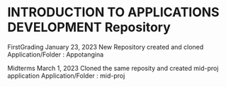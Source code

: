 # INTRODUCTION TO APPLICATIONS DEVELOPMENT Repository

FirstGrading
    January 23, 2023
    New Repository created and cloned
    Application/Folder : Appotangina





Midterms
    March 1, 2023
    Cloned the same reposity and created mid-proj application
    Application/Folder : mid-proj